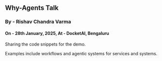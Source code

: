 ## Why-Agents Talk
### By - Rishav Chandra Varma
#### On - 28th January, 2025, At - DocketAI, Bengaluru

Sharing the code snippets for the demo.

Examples include workflows and agentic systems for services and systems.

